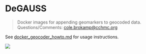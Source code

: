# DeGAUSS

> Docker images for appending geomarkers to geocoded data.  
> Questions/Comments: cole.brokamp@cchmc.org

See [docker_geocoder_howto.md](docker_geocoder_howto.md) for usage instructions.

![](distributed_geomarker_assessment_process_labels.jpg)